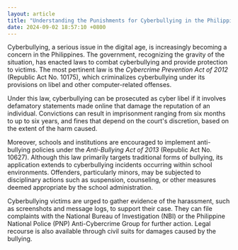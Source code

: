 ```yaml
---
layout: article
title: "Understanding the Punishments for Cyberbullying in the Philippines"
date: 2024-09-02 18:57:10 +0800
---
```


<p>Cyberbullying, a serious issue in the digital age, is increasingly becoming a concern in the Philippines. The government, recognizing the gravity of the situation, has enacted laws to combat cyberbullying and provide protection to victims. The most pertinent law is the <em>Cybercrime Prevention Act of 2012</em> (Republic Act No. 10175), which criminalizes cyberbullying under its provisions on libel and other computer-related offenses.</p><p>Under this law, cyberbullying can be prosecuted as cyber libel if it involves defamatory statements made online that damage the reputation of an individual. Convictions can result in imprisonment ranging from six months to up to six years, and fines that depend on the court's discretion, based on the extent of the harm caused.</p><p>Moreover, schools and institutions are encouraged to implement anti-bullying policies under the <em>Anti-Bullying Act of 2013</em> (Republic Act No. 10627). Although this law primarily targets traditional forms of bullying, its application extends to cyberbullying incidents occurring within school environments. Offenders, particularly minors, may be subjected to disciplinary actions such as suspension, counseling, or other measures deemed appropriate by the school administration.</p><p>Cyberbullying victims are urged to gather evidence of the harassment, such as screenshots and message logs, to support their case. They can file complaints with the National Bureau of Investigation (NBI) or the Philippine National Police (PNP) Anti-Cybercrime Group for further action. Legal recourse is also available through civil suits for damages caused by the bullying.</p>